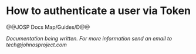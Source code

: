 # How to authenticate a user via Token

@@JOSP Docs Map/Guides/D@@

_Documentation being written.
For more information send an email to tech@johnosproject.com_

